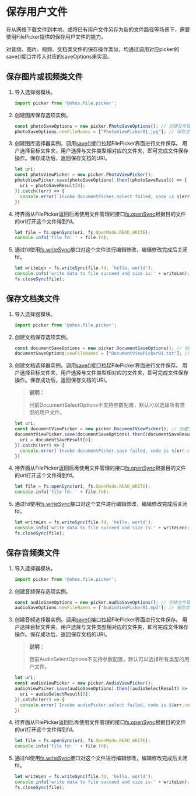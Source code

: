 # 保存用户文件

在从网络下载文件到本地、或将已有用户文件另存为新的文件路径等场景下，需要使用FilePicker提供的保存用户文件的能力。

对音频、图片、视频、文档类文件的保存操作类似，均通过调用对应picker的save()接口并传入对应的saveOptions来实现。


## 保存图片或视频类文件

1. 导入选择器模块。

   ```ts
   import picker from '@ohos.file.picker';
   ```

2. 创建图库保存选项实例。

   ```ts
   const photoSaveOptions = new picker.PhotoSaveOptions(); // 创建文件管理器保存选项实例
   photoSaveOptions.newFileNames = ["PhotoViewPicker01.jpg"]; // 保存文件名（可选）
   ```

3. 创建图库选择器实例，调用[save()](../reference/apis/js-apis-file-picker.md#save)接口拉起FilePicker界面进行文件保存。
     用户选择目标文件夹，用户选择与文件类型相对应的文件夹，即可完成文件保存操作。保存成功后，返回保存文档的URI。

   ```ts
   let uri;
   const photoViewPicker = new picker.PhotoViewPicker();
   photoViewPicker.save(photoSaveOptions).then((photoSaveResult) => {
     uri = photoSaveResult[0];
   }).catch((err) => {
     console.error(`Invoke documentPicker.select failed, code is ${err.code}, message is ${err.message}`);
   })
   ```

4. 待界面从FilePicker返回后再使用文件管理的接口[fs.openSync](https://gitee.com/openharmony/docs/blob/master/zh-cn/application-dev/reference/apis/js-apis-file-fs.md#fsopensync)根据目的文件的uri打开这个文件得到fd。

   ```ts
   let file = fs.openSync(uri, fs.OpenMode.READ_WRITE);
   console.info('file fd: ' + file.fd);
   ```

5. 通过fd使用[fs.writeSync](https://gitee.com/openharmony/docs/blob/master/zh-cn/application-dev/reference/apis/js-apis-file-fs.md#writesync)接口对这个文件进行编辑修改，编辑修改完成后关闭fd。

   ```ts
   let writeLen = fs.writeSync(file.fd, 'hello, world');
   console.info('write data to file succeed and size is:' + writeLen);
   fs.closeSync(file);
   ```

## 保存文档类文件

1. 导入选择器模块。

   ```ts
   import picker from '@ohos.file.picker';
   ```

2. 创建文档保存选项实例。

   ```ts
   const documentSaveOptions = new picker.DocumentSaveOptions(); // 创建文件管理器选项实例
   documentSaveOptions.newFileNames = ["DocumentViewPicker01.txt"]; // 保存文件名（可选）
   ```

3. 创建文档选择器实例。调用[save()](../reference/apis/js-apis-file-picker.md#save-3)接口拉起FilePicker界面进行文件保存。
   用户选择目标文件夹，用户选择与文件类型相对应的文件夹，即可完成文件保存操作。保存成功后，返回保存文档的URI。

   > **说明：**
   >
   > 目前DocumentSelectOptions不支持参数配置，默认可以选择所有类型的用户文件。

   ```ts
   let uri;
   const documentViewPicker = new picker.DocumentViewPicker(); // 创建文件选择器实例
   documentViewPicker.save(documentSaveOptions).then((documentSaveResult) => {
     uri = documentSaveResult[0];
   }).catch((err) => {
     console.error(`Invoke documentPicker.save failed, code is ${err.code}, message is ${err.message}`);
   })
   ```

4. 待界面从FilePicker返回后再使用文件管理的接口[fs.openSync](https://gitee.com/openharmony/docs/blob/master/zh-cn/application-dev/reference/apis/js-apis-file-fs.md#fsopensync)根据目的文件的uri打开这个文件得到fd。

   ```ts
   let file = fs.openSync(uri, fs.OpenMode.READ_WRITE);
   console.info('file fd: ' + file.fd);
   ```

5. 通过fd使用[fs.writeSync](https://gitee.com/openharmony/docs/blob/master/zh-cn/application-dev/reference/apis/js-apis-file-fs.md#writesync)接口对这个文件进行编辑修改，编辑修改完成后关闭fd。

   ```ts
   let writeLen = fs.writeSync(file.fd, 'hello, world');
   console.info('write data to file succeed and size is:' + writeLen);
   fs.closeSync(file);
   ```

## 保存音频类文件

1. 导入选择器模块。

   ```ts
   import picker from '@ohos.file.picker';
   ```

2. 创建音频保存选项实例。

   ```ts
   const audioSaveOptions = new picker.AudioSaveOptions(); // 创建文件管理器选项实例
   audioSaveOptions.newFileNames = ['AudioViewPicker01.mp3']; // 保存文件名（可选）
   ```

3. 创建音频选择器实例。调用[save()](../reference/apis/js-apis-file-picker.md#save-6)接口拉起FilePicker界面进行文件保存。
     用户选择目标文件夹，用户选择与文件类型相对应的文件夹，即可完成文件保存操作。保存成功后，返回保存文档的URI。
   > **说明：**
   >
   > 目前AudioSelectOptions不支持参数配置，默认可以选择所有类型的用户文件。

   ```ts
   let uri;
   const audioViewPicker = new picker.AudioViewPicker();
   audioViewPicker.save(audioSaveOptions).then((audioSelectResult) => {
     uri = audioSelectResult[0];
   }).catch((err) => {
     console.error(`Invoke audioPicker.select failed, code is ${err.code}, message is ${err.message}`);
   })
   ```

4. 待界面从FilePicker返回后再使用文件管理的接口[fs.openSync](https://gitee.com/openharmony/docs/blob/master/zh-cn/application-dev/reference/apis/js-apis-file-fs.md#fsopensync)根据目的文件的uri打开这个文件得到fd。

   ```ts
   let file = fs.openSync(uri, fs.OpenMode.READ_WRITE);
   console.info('file fd: ' + file.fd);
   ```

5. 通过fd使用[fs.writeSync](https://gitee.com/openharmony/docs/blob/master/zh-cn/application-dev/reference/apis/js-apis-file-fs.md#writesync)接口对这个文件进行编辑修改，编辑修改完成后关闭fd。

   ```ts
   let writeLen = fs.writeSync(file.fd, 'hello, world');
   console.info('write data to file succeed and size is:' + writeLen);
   fs.closeSync(file);
   ```
   